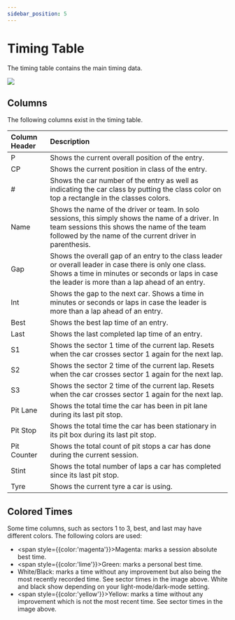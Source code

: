 ```yaml
---
sidebar_position: 5
---
```


# Timing Table

The timing table contains the main timing data.

![](/img/lt-room-timing-table.png)

## Columns

The following columns exist in the timing table.

| Column Header | Description                                                                                                                                                                                                  |
|:--------------|:-------------------------------------------------------------------------------------------------------------------------------------------------------------------------------------------------------------|
| P             | Shows the current overall position of the entry.                                                                                                                                                             |
| CP            | Shows the current position in class of the entry.                                                                                                                                                            |
| #             | Shows the car number of the entry as well as indicating the car class by putting the class color on top a rectangle in the classes colors.                                                                   |
| Name          | Shows the name of the driver or team. In solo sessions, this simply shows the name of a driver. In team sessions this shows the name of the team followed by the name of the current driver in parenthesis.  |
| Gap           | Shows the overall gap of an entry to the class leader or overall leader in case there is only one class. Shows a time in minutes or seconds or laps in case the leader is more than a lap ahead of an entry. |
| Int           | Shows the gap to the next car. Shows a time in minutes or seconds or laps in case the leader is more than a lap ahead of an entry.                                                                           |
| Best          | Shows the best lap time of an entry.                                                                                                                                                                         |
| Last          | Shows the last completed lap time of an entry.                                                                                                                                                               |
| S1            | Shows the sector 1 time of the current lap. Resets when the car crosses sector 1 again for the next lap.                                                                                                     |
| S2            | Shows the sector 2 time of the current lap. Resets when the car crosses sector 1 again for the next lap.                                                                                                     |
| S3            | Shows the sector 2 time of the current lap. Resets when the car crosses sector 1 again for the next lap.                                                                                                     |
| Pit Lane      | Shows the total time the car has been in pit lane during its last pit stop.                                                                                                                                  |
| Pit Stop      | Shows the total time the car has been stationary in its pit box during its last pit stop.                                                                                                                    |
| Pit Counter   | Shows the total count of pit stops a car has done during the current session.                                                                                                                                |
| Stint         | Shows the total number of laps a car has completed since its last pit stop.                                                                                                                                  |
| Tyre          | Shows the current tyre a car is using.                                                                                                                                                                       |

## Colored Times

Some time columns, such as sectors 1 to 3, best, and last may have different colors. The following colors are used:

* <span style={{color:'magenta'}}>Magenta</span>: marks a session absolute best time.
* <span style={{color:'lime'}}>Green</span>: marks a personal best time.
* White/Black: marks a time without any improvement but also being the most recently recorded time. See sector times in the
  image above. White and black show depending on your light-mode/dark-mode setting.
* <span style={{color:'yellow'}}>Yellow</span>: marks a time without any improvement which is not the most recent time. See sector times in the image above.
